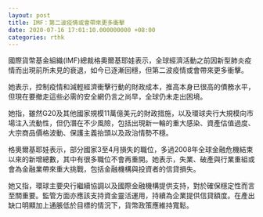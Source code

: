 ```yaml
---
layout: post
title: IMF：第二波疫情或會帶來更多衝擊
date: 2020-07-16 17:01:10.000000000 +08:00
categories: rthk
---
```


國際貨幣基金組織(IMF)總裁格奧爾基耶娃表示，全球經濟活動之前因新型肺炎疫情而出現前所未見的衰退，如今已逐漸回穩，但第二波疫情或會帶來更多衝擊。
 
她表示，控制疫情和減輕經濟衝擊行動的財政成本，推高本身已很高的債務水平，但現在要撤走這些必需的安全網仍言之尚早，全球仍未走出困境。
 
她指，雖然G20及其他國家規模11萬億美元的財政措施，以及環球央行大規模向市場注入流動性，但仍潛在不少風險，包括出現新一輪的重大感染、資產估值過度、大宗商品價格波動、保護主義抬頭以及政治情勢不穩。 

格奧爾基耶娃表示，部分國家3至4月損失的職位，多過2008年全球金融危機結束以來的新增總數，其中有很多職位不會再重開。她表示，失業、破產與行業重組或會為金融業帶來重大挑戰，包括金融機構與投資者的信貸損失。 

她又指，環球主要央行繼續協調以及國際金融機構提供支持，對於確保穩定性而言至關重要。監管方面亦應該支持資金靈活運用，持續為企業提供信貸額度。在產出缺口明顯加上通脹低於目標的情況下，貨幣政策應維持寬鬆。
